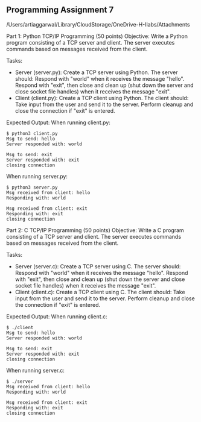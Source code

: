 ## Programming Assignment 7 ##
/Users/artiaggarwal/Library/CloudStorage/OneDrive-H-Ilabs/Attachments

Part 1: Python TCP/IP Programming (50 points)
Objective:
Write a Python program consisting of a TCP server and client. The server executes commands based on messages received from the client.

Tasks:
- Server (server.py):
Create a TCP server using Python.
The server should:
Respond with "world" when it receives the message "hello".
Respond with "exit", then close and clean up (shut down the server and close socket file handles) when it receives the message "exit".
- Client (client.py):
Create a TCP client using Python.
The client should:
Take input from the user and send it to the server.
Perform cleanup and close the connection if "exit" is entered.

Expected Output:
When running client.py:

    $ python3 client.py
    Msg to send: hello
    Server responded with: world

    Msg to send: exit
    Server responded with: exit
    closing connection
    
When running server.py:

    $ python3 server.py
    Msg received from client: hello
    Responding with: world

    Msg received from client: exit
    Responding with: exit
    closing connection



Part 2: C TCP/IP Programming (50 points)
Objective:
Write a C program consisting of a TCP server and client. The server executes commands based on messages received from the client.

Tasks:
- Server (server.c):
Create a TCP server using C.
The server should:
Respond with "world" when it receives the message "hello".
Respond with "exit", then close and clean up (shut down the server and close socket file handles) when it receives the message "exit".
- Client (client.c):
Create a TCP client using C.
The client should:
Take input from the user and send it to the server.
Perform cleanup and close the connection if "exit" is entered.


Expected Output:
When running client.c:

    $ ./client
    Msg to send: hello
    Server responded with: world

    Msg to send: exit
    Server responded with: exit
    closing connection
    
When running server.c:

    $ ./server
    Msg received from client: hello
    Responding with: world

    Msg received from client: exit
    Responding with: exit
    closing connection
    